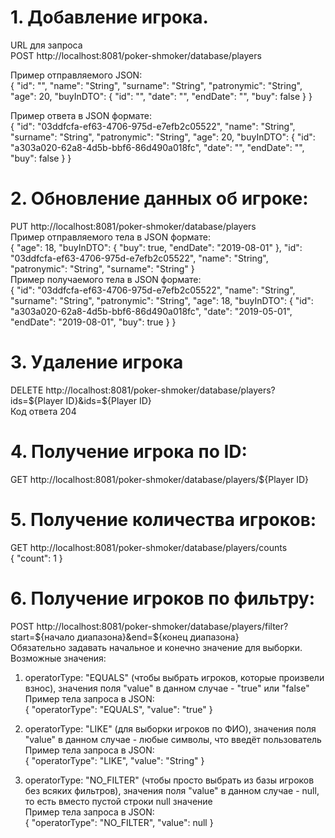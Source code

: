 # 1. Добавление игрока.
URL для запроса  
  POST http://localhost:8081/poker-shmoker/database/players  
  
Пример отправляемого JSON:  
{
  "id": "",
  "name": "String",
  "surname": "String",
  "patronymic": "String",
  "age": 20,
  "buyInDTO": {
    "id": "",
    "date": "",
    "endDate": "",
    "buy": false
  }
}
  
Пример ответа в JSON формате:  
{
  "id": "03ddfcfa-ef63-4706-975d-e7efb2c05522",
  "name": "String",
  "surname": "String",
  "patronymic": "String",
  "age": 20,
  "buyInDTO": {
    "id": "a303a020-62a8-4d5b-bbf6-86d490a018fc",
    "date": "",
    "endDate": "",
    "buy": false
  }
}

# 2. Обновление данных об игроке:  
PUT http://localhost:8081/poker-shmoker/database/players  
Пример отправляемого тела в JSON формате:  
{
  "age": 18,
  "buyInDTO": {
    "buy": true,
    "endDate": "2019-08-01"
  },
  "id": "03ddfcfa-ef63-4706-975d-e7efb2c05522",
  "name": "String",
  "patronymic": "String",
  "surname": "String"
}  
Пример получаемого тела в JSON формате:  
{
  "id": "03ddfcfa-ef63-4706-975d-e7efb2c05522",
  "name": "String",
  "surname": "String",
  "patronymic": "String",
  "age": 18,
  "buyInDTO": {
    "id": "a303a020-62a8-4d5b-bbf6-86d490a018fc",
    "date": "2019-05-01",
    "endDate": "2019-08-01",
    "buy": true
  }
}  

# 3. Удаление игрока  
DELETE http://localhost:8081/poker-shmoker/database/players?ids=${Player ID}&ids=${Player ID}  
Код ответа 204  

# 4. Получение игрока по ID:  
GET http://localhost:8081/poker-shmoker/database/players/${Player ID}

# 5. Получение количества игроков:  
GET http://localhost:8081/poker-shmoker/database/players/counts  
{
  "count": 1
}

# 6. Получение игроков по фильтру:  
POST http://localhost:8081/poker-shmoker/database/players/filter?start=${начало диапазона}&end=${конец диапазона}  
Обязательно задавать начальное и конечно значение для выборки. Возможные значения:  
1) operatorType: "EQUALS" (чтобы выбрать игроков, которые произвели взнос), значения поля "value" в 
данном случае - "true" или "false"  
Пример тела запроса в JSON:  
{
  "operatorType": "EQUALS",
  "value": "true"
}

2) operatorType: "LIKE" (для выборки игроков по ФИО), значения поля "value" в данном случае - любые символы, что введёт пользователь   
Пример тела запроса в JSON:  
{
  "operatorType": "LIKE",
  "value": "String"
}
3) operatorType: "NO_FILTER" (чтобы просто выбрать из базы игроков без всяких фильтров), значения поля "value" в данном случае - null, то есть вместо пустой строки null значение  
Пример тела запроса в JSON:  
{
  "operatorType": "NO_FILTER",
  "value": null
}
